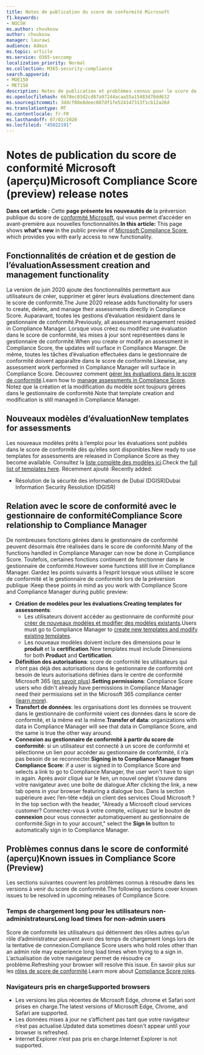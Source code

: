 ```yaml
---
title: Notes de publication du score de conformité Microsoft
f1.keywords:
- NOCSH
ms.author: chvukosw
author: chvukosw
manager: laurawi
audience: Admin
ms.topic: article
ms.service: O365-seccomp
localization_priority: Normal
ms.collection: M365-security-compliance
search.appverid:
- MOE150
- MET150
description: Notes de publication et problèmes connus pour le score de conformité Microsoft (aperçu), une fonctionnalité du centre de conformité M365 qui permet de simplifier et d’automatiser les évaluations des risques.
ms.openlocfilehash: 6678ec03d2cd87a97244acaa55a15483d78dd632
ms.sourcegitcommit: 3ddcf08e8deec087df1fe524147313f1cb12a26d
ms.translationtype: MT
ms.contentlocale: fr-FR
ms.lasthandoff: 07/02/2020
ms.locfileid: "45022191"
---
```

# <a name="microsoft-compliance-score-preview-release-notes"></a><span data-ttu-id="e4276-103">Notes de publication du score de conformité Microsoft (aperçu)</span><span class="sxs-lookup"><span data-stu-id="e4276-103">Microsoft Compliance Score (preview) release notes</span></span>

<span data-ttu-id="e4276-104">**Dans cet article :** Cette **page présente les nouveautés de** la préversion publique du score de [conformité Microsoft](compliance-score.md), qui vous permet d’accéder en avant-première aux nouvelles fonctionnalités.</span><span class="sxs-lookup"><span data-stu-id="e4276-104">**In this article:** This page shows **what's new** in the public preview of [Microsoft Compliance Score](compliance-score.md), which provides you with early access to new functionality.</span></span>

## <a name="assessment-creation-and-management-functionality"></a><span data-ttu-id="e4276-105">Fonctionnalités de création et de gestion de l’évaluation</span><span class="sxs-lookup"><span data-stu-id="e4276-105">Assessment creation and management functionality</span></span>

<span data-ttu-id="e4276-106">La version de juin 2020 ajoute des fonctionnalités permettant aux utilisateurs de créer, supprimer et gérer leurs évaluations directement dans le score de conformité.</span><span class="sxs-lookup"><span data-stu-id="e4276-106">The June 2020 release adds functionality for users to create, delete, and manage their assessments directly in Compliance Score.</span></span> <span data-ttu-id="e4276-107">Auparavant, toutes les gestions d’évaluation résidaient dans le gestionnaire de conformité.</span><span class="sxs-lookup"><span data-stu-id="e4276-107">Previously, all assessment management resided in Compliance Manager.</span></span> <span data-ttu-id="e4276-108">Lorsque vous créez ou modifiez une évaluation dans le score de conformité, les mises à jour sont représentées dans le gestionnaire de conformité.</span><span class="sxs-lookup"><span data-stu-id="e4276-108">When you create or modify an assessment in Compliance Score, the updates will surface in Compliance Manager.</span></span> <span data-ttu-id="e4276-109">De même, toutes les tâches d’évaluation effectuées dans le gestionnaire de conformité doivent apparaître dans le score de conformité.</span><span class="sxs-lookup"><span data-stu-id="e4276-109">Likewise, any assessment work performed in Compliance Manager will surface in Compliance Score.</span></span> <span data-ttu-id="e4276-110">Découvrez comment [gérer les évaluations dans le score de conformité](compliance-score-assessments.md).</span><span class="sxs-lookup"><span data-stu-id="e4276-110">Learn how to [manage assessments in Compliance Score](compliance-score-assessments.md).</span></span> <span data-ttu-id="e4276-111">Notez que la création et la modification du modèle sont toujours gérées dans le gestionnaire de conformité.</span><span class="sxs-lookup"><span data-stu-id="e4276-111">Note that template creation and modification is still managed in Compliance Manager.</span></span>

## <a name="new-templates-for-assessments"></a><span data-ttu-id="e4276-112">Nouveaux modèles d’évaluation</span><span class="sxs-lookup"><span data-stu-id="e4276-112">New templates for assessments</span></span>

<span data-ttu-id="e4276-113">Les nouveaux modèles prêts à l’emploi pour les évaluations sont publiés dans le score de conformité dès qu’elles sont disponibles.</span><span class="sxs-lookup"><span data-stu-id="e4276-113">New ready to use templates for assessments are released in Compliance Score as they become available.</span></span> <span data-ttu-id="e4276-114">Consultez la [liste complète des modèles ici](compliance-score-templates.md).</span><span class="sxs-lookup"><span data-stu-id="e4276-114">Check the [full list of templates here](compliance-score-templates.md).</span></span> <span data-ttu-id="e4276-115">Récemment ajouté :</span><span class="sxs-lookup"><span data-stu-id="e4276-115">Recently added:</span></span>

- <span data-ttu-id="e4276-116">Résolution de la sécurité des informations de Dubaï (DGISR)</span><span class="sxs-lookup"><span data-stu-id="e4276-116">Dubai Information Security Resolution (DGISR)</span></span>

## <a name="compliance-score-relationship-to-compliance-manager"></a><span data-ttu-id="e4276-117">Relation avec le score de conformité avec le gestionnaire de conformité</span><span class="sxs-lookup"><span data-stu-id="e4276-117">Compliance Score relationship to Compliance Manager</span></span>

<span data-ttu-id="e4276-118">De nombreuses fonctions gérées dans le gestionnaire de conformité peuvent désormais être réalisées dans le score de conformité.</span><span class="sxs-lookup"><span data-stu-id="e4276-118">Many of the functions handled in Compliance Manager can now be done in Compliance Score.</span></span> <span data-ttu-id="e4276-119">Toutefois, certaines fonctions continuent de fonctionner dans le gestionnaire de conformité.</span><span class="sxs-lookup"><span data-stu-id="e4276-119">However some functions still live in Compliance Manager.</span></span> <span data-ttu-id="e4276-120">Gardez les points suivants à l’esprit lorsque vous utilisez le score de conformité et le gestionnaire de conformité lors de la préversion publique :</span><span class="sxs-lookup"><span data-stu-id="e4276-120">Keep these points in mind as you work with Compliance Score and Compliance Manager during public preview:</span></span>

 - <span data-ttu-id="e4276-121">**Création de modèles pour les évaluations**:</span><span class="sxs-lookup"><span data-stu-id="e4276-121">**Creating templates for assessments**:</span></span> 
   - <span data-ttu-id="e4276-122">Les utilisateurs doivent accéder au gestionnaire de conformité pour [créer de nouveaux modèles et modifier des modèles existants](working-with-compliance-manager.md#templates).</span><span class="sxs-lookup"><span data-stu-id="e4276-122">Users must go to Compliance Manager to [create new templates and modify existing templates](working-with-compliance-manager.md#templates).</span></span>
   - <span data-ttu-id="e4276-123">Les nouveaux modèles doivent inclure des dimensions pour le **produit** et la **certification**.</span><span class="sxs-lookup"><span data-stu-id="e4276-123">New templates must include Dimensions for both **Product** and **Certification**.</span></span>
 - <span data-ttu-id="e4276-124">**Définition des autorisations**: score de conformité les utilisateurs qui n’ont pas déjà des autorisations dans le gestionnaire de conformité ont besoin de leurs autorisations définies dans le centre de conformité Microsoft 365 ([en savoir plus](compliance-score-setup.md#set-user-permissions-and-assign-roles)).</span><span class="sxs-lookup"><span data-stu-id="e4276-124">**Setting permissions**: Compliance Score users who didn't already have permissions in Compliance Manager need their permissions set in the Microsoft 365 compliance center ([learn more](compliance-score-setup.md#set-user-permissions-and-assign-roles)).</span></span>
- <span data-ttu-id="e4276-125">**Transfert de données**: les organisations dont les données se trouvent dans le gestionnaire de conformité voient ces données dans le score de conformité, et la même est la même.</span><span class="sxs-lookup"><span data-stu-id="e4276-125">**Transfer of data**: organizations with data in Compliance Manager will see that data in Compliance Score, and the same is true the other way around.</span></span>
- <span data-ttu-id="e4276-126">**Connexion au gestionnaire de conformité à partir du score de conformité**: si un utilisateur est connecté à un score de conformité et sélectionne un lien pour accéder au gestionnaire de conformité, il n’a pas besoin de se reconnecter.</span><span class="sxs-lookup"><span data-stu-id="e4276-126">**Signing in to Compliance Manager from Compliance Score**: if a user is signed in to Compliance Score and selects a link to go to Compliance Manager, the user won't have to sign in again.</span></span> <span data-ttu-id="e4276-127">Après avoir cliqué sur le lien, un nouvel onglet s’ouvre dans votre navigateur avec une boîte de dialogue.</span><span class="sxs-lookup"><span data-stu-id="e4276-127">After clicking the link, a new tab opens in your browser featuring a dialogue box.</span></span> <span data-ttu-id="e4276-128">Dans la section supérieure avec l’en-tête «déjà un client des services Cloud Microsoft ?</span><span class="sxs-lookup"><span data-stu-id="e4276-128">In the top section with the header, "Already a Microsoft cloud services customer?</span></span> <span data-ttu-id="e4276-129">Connectez-vous à votre compte, «cliquez sur le bouton de **connexion** pour vous connecter automatiquement au gestionnaire de conformité.</span><span class="sxs-lookup"><span data-stu-id="e4276-129">Sign in to your account," select the **Sign In** button to automatically sign in to Compliance Manager.</span></span>

## <a name="known-issues-in-compliance-score-preview"></a><span data-ttu-id="e4276-130">Problèmes connus dans le score de conformité (aperçu)</span><span class="sxs-lookup"><span data-stu-id="e4276-130">Known issues in Compliance Score (Preview)</span></span>

<span data-ttu-id="e4276-131">Les sections suivantes couvrent les problèmes connus à résoudre dans les versions à venir du score de conformité.</span><span class="sxs-lookup"><span data-stu-id="e4276-131">The following sections cover known issues to be resolved in upcoming releases of Compliance Score.</span></span>

### <a name="long-load-times-for-non-admin-users"></a><span data-ttu-id="e4276-132">Temps de chargement long pour les utilisateurs non-administrateurs</span><span class="sxs-lookup"><span data-stu-id="e4276-132">Long load times for non-admin users</span></span>
<span data-ttu-id="e4276-133">Score de conformité les utilisateurs qui détiennent des rôles autres qu’un rôle d’administrateur peuvent avoir des temps de chargement longs lors de la tentative de connexion.</span><span class="sxs-lookup"><span data-stu-id="e4276-133">Compliance Score users who hold roles other than an admin role may experience long load times when trying to a sign in.</span></span> <span data-ttu-id="e4276-134">L’actualisation de votre navigateur permet de résoudre ce problème.</span><span class="sxs-lookup"><span data-stu-id="e4276-134">Refreshing your browser will resolve this issue.</span></span> <span data-ttu-id="e4276-135">En savoir plus sur les [rôles de score de conformité](compliance-score-setup.md#set-user-permissions-and-assign-roles).</span><span class="sxs-lookup"><span data-stu-id="e4276-135">Learn more about [Compliance Score roles](compliance-score-setup.md#set-user-permissions-and-assign-roles).</span></span>

### <a name="supported-browsers"></a><span data-ttu-id="e4276-136">Navigateurs pris en charge</span><span class="sxs-lookup"><span data-stu-id="e4276-136">Supported browsers</span></span>

- <span data-ttu-id="e4276-137">Les versions les plus récentes de Microsoft Edge, chrome et Safari sont prises en charge.</span><span class="sxs-lookup"><span data-stu-id="e4276-137">The latest versions of Microsoft Edge, Chrome, and Safari are supported.</span></span>
- <span data-ttu-id="e4276-138">Les données mises à jour ne s’affichent pas tant que votre navigateur n’est pas actualisé.</span><span class="sxs-lookup"><span data-stu-id="e4276-138">Updated data sometimes doesn't appear until your browser is refreshed.</span></span>
- <span data-ttu-id="e4276-139">Internet Explorer n’est pas pris en charge.</span><span class="sxs-lookup"><span data-stu-id="e4276-139">Internet Explorer is not supported.</span></span>
